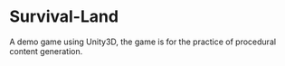 # Survival-Land
A demo game using Unity3D, the game is for the practice of procedural content generation. 

